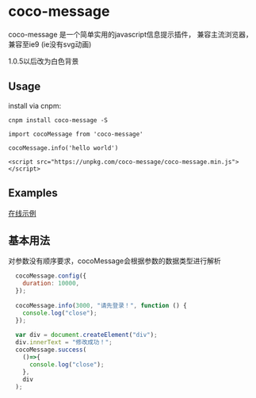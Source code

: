 # coco-message


coco-message 是一个简单实用的javascript信息提示插件， 兼容主流浏览器，兼容至ie9 (ie没有svg动画)

1.0.5以后改为白色背景
 
## Usage

install via cnpm:

```
cnpm install coco-message -S
```

```
import cocoMessage from 'coco-message'
  
cocoMessage.info('hello world')
```

```
<script src="https://unpkg.com/coco-message/coco-message.min.js"></script>
```
## Examples


[在线示例](https://unpkg.com/coco-message/example.html)



## 基本用法 

对参数没有顺序要求，cocoMessage会根据参数的数据类型进行解析
  
```javascript
  cocoMessage.config({
    duration: 10000,
  });
      
  cocoMessage.info(3000, "请先登录！", function () {
    console.log("close");
  });
            
  var div = document.createElement("div");
  div.innerText = "修改成功！";
  cocoMessage.success(
    ()=>{
      console.log("close");
    },
    div
  );
  
```
